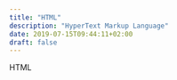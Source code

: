 ```yaml
---
title: "HTML"
description: "HyperText Markup Language"
date: 2019-07-15T09:44:11+02:00
draft: false
---
```


HTML
